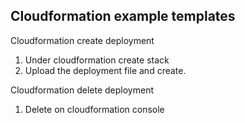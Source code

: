 Cloudformation example templates
-------------------------------

Cloudformation create deployment
1. Under cloudformation create stack
2. Upload the deployment file and create. 

Cloudformation delete deployment
1. Delete on cloudformation console
